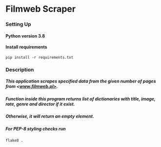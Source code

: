 # Filmweb Scraper
### Setting Up
#### Python version 3.8
#### Install requirements
`pip install -r requirements.txt`
### Description
##### This application scrapes specified data from the given number of pages from <www.filmweb.pl>.
##### Function inside this program returns list of dictionaries with title, image, rate, genre and director if it exist.
##### Otherwise, it will return an empty element.
##### For PEP-8 styling checks run 
`flake8 .`